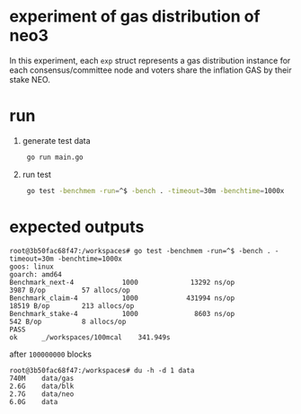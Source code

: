 # experiment of gas distribution of neo3

In this experiment, each `exp` struct represents a gas distribution instance for each consensus/committee node and voters share the inflation GAS by their stake NEO.

# run

1. generate test data

   ```sh
    go run main.go
   ```
2. run test

   ```sh
    go test -benchmem -run=^$ -bench . -timeout=30m -benchtime=1000x
   ```

# expected outputs

```
root@3b50fac68f47:/workspaces# go test -benchmem -run=^$ -bench . -timeout=30m -benchtime=1000x
goos: linux
goarch: amd64
Benchmark_next-4            1000             13292 ns/op            3987 B/op         57 allocs/op
Benchmark_claim-4           1000            431994 ns/op           18519 B/op        213 allocs/op
Benchmark_stake-4           1000              8603 ns/op             542 B/op          8 allocs/op
PASS
ok      _/workspaces/100mcal    341.949s
```

after `100000000` blocks

```
root@3b50fac68f47:/workspaces# du -h -d 1 data
740M    data/gas
2.6G    data/blk
2.7G    data/neo
6.0G    data
```